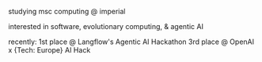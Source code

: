 studying msc computing @ imperial

interested in software, evolutionary computing, & agentic AI

recently:
1st place @ Langflow's Agentic AI Hackathon
3rd place @ OpenAI x {Tech: Europe} AI Hack
